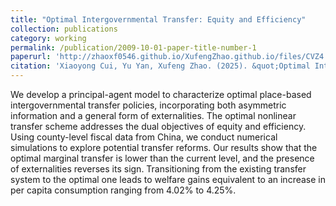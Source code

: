 ```yaml
---
title: "Optimal Intergovernmental Transfer: Equity and Efficiency"
collection: publications
category: working
permalink: /publication/2009-10-01-paper-title-number-1
paperurl: 'http://zhaoxf0546.github.io/XufengZhao.github.io/files/CVZ4.10.pdf'
citation: 'Xiaoyong Cui, Yu Yan, Xufeng Zhao. (2025). &quot;Optimal Intergovernmental Transfer: Equity and Efficiency.&quot; <i>SSRN Working Paper 5094292.'
---
```

We develop a principal-agent model to characterize optimal place-based intergovernmental transfer policies, incorporating both asymmetric information and a general form of externalities. The optimal nonlinear transfer scheme addresses the dual objectives of equity and efficiency. Using county-level fiscal data from China, we conduct numerical simulations to explore potential transfer reforms. Our results show that the optimal marginal transfer is lower than the current level, and the presence of externalities reverses its sign. Transitioning from the existing transfer system to the optimal one leads to welfare gains equivalent to an increase in per capita consumption ranging from 4.02% to 4.25%.
